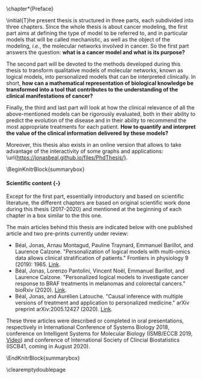\chapter*{Preface}

\initial{T}he present thesis is structured in three parts, each subdivided into three chapters. Since the whole thesis is about cancer modeling, the first part aims at defining the type of model to be referred to, and in particular models that will be called mechanistic, as well as the object of the modeling, *i.e.*, the molecular networks involved in cancer. So the first part answers the question: **what is a cancer model and what is its purpose?**  
  

The second part will be devoted to the methods developed during this thesis to transform qualitative models of molecular networks, known as logical models, into personalized models that can be interpreted clinically. In short, **how can a mathematical representation of biological knowledge be transformed into a tool that contributes to the understanding of the clinical manifestations of cancer?**  
  

Finally, the third and last part will look at how the clinical relevance of all the above-mentioned models can be rigorously evaluated, both in their ability to predict the evolution of the disease and in their ability to recommend the most appropriate treatments for each patient. **How to quantify and interpret the value of the clinical information delivered by these models?**  
  

Moreover, this thesis also exists in an online version that allows to take advantage of the interactivity of some graphs and applications: \url{https://jonasbeal.github.io/files/PhdThesis/}.  
  

\BeginKnitrBlock{summarybox}<div class="summarybox">
#### Scientific content {-}

Except for the first part, essentially introductory and based on scientific literature, the different chapters are based on original scientific work done during this thesis (2017-2020) and mentioned at the beginning of each chapter in a box similar to the this one.  
  
The main articles behind this thesis are indicated below with one published article and two pre-prints currently under review: 

* Béal, Jonas, Arnau Montagud, Pauline Traynard, Emmanuel Barillot, and Laurence Calzone. "Personalization of logical models with multi-omics data allows clinical stratification of patients." Frontiers in physiology 9 (2019): 1965. [Link](https://www.frontiersin.org/articles/10.3389/fphys.2018.01965/full).
* Béal, Jonas, Lorenzo Pantolini, Vincent Noël, Emmanuel Barillot, and Laurence Calzone. "Personalized logical models to investigate cancer response to BRAF treatments in melanomas and colorectal cancers." bioRxiv (2020). [Link](https://www.biorxiv.org/content/10.1101/2020.05.27.119016v2).
* Béal, Jonas, and Aurélien Latouche. "Causal inference with multiple versions of treatment and application to personalized medicine." arXiv preprint arXiv:2005.12427 (2020). [Link](https://arxiv.org/abs/2005.12427).  
  
These three articles were described or completed in oral presentations, respectively in International Conference of Systems Biology 2018, conference on Intelligent Systems for Molecular Biology (ISMB/ECCB 2019, [Video](https://www.youtube.com/watch?v=6EMBycoR0Ow)) and conference of International Society of Clincial Biostatistics (ISCB41, coming in August 2020).
</div>\EndKnitrBlock{summarybox}

\clearemptydoublepage
